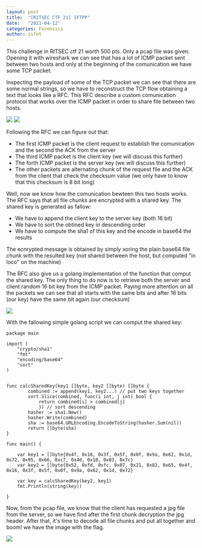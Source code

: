 ```yaml
---
layout: post
title:  "[RITSEC CTF 21] IFTPP"
date:   "2021-04-12"
categories: Forensics
author: isfet
---
```


This challenge in RITSEC ctf 21 worth 500 pts. Only a pcap file was given.
Opening it with wireshark we can see that has a lot of ICMP packet sent between two hosts and only at the beginning of the comunication we have some TCP packet.

Inspecting the payload of some of the TCP packet we can see that there are some normal strings, so we have to reconstruct the TCP flow obtaining a text that looks like a RFC.
This RFC describe a custom comunication protocol that works over the ICMP packet in order to share file between two hosts.

<img src='/img/pacchetti.png'>
<img src='/img/rfc.png'>

Following the RFC we can figure out that:

- The first ICMP packet is the client request to establish the comunication and the second the ACK from the server
- The third ICMP packet is the client key (we will discuss this further)
- The forth ICMP packet is the server key (we will discuss this further)
- The other packets are alternating chunk of the request file and the ACK from the client that check the checksum value (we only have to know that this checksum is 8 bit long)

Well, now we know how the comunication bewteen this two hosts works. The RFC says that all file chunks are encrypted with a shared key.
The shared key is generated as fallow:
- We have to append the client key to the server key (both 16 bit)
- We have to sort the obtined key in descending order
- We have to compute the sha1 of this key and the encode in base64 the results

The ecnrypted message is obtained by simply xoring the plain base64 file chunk with the resulted key (not shared between the host, but computed "in loco" on the machine)

The RFC also give us a golang implementation of the function that comput the shared key. The only thing to do now is to retrieve both the server and client random 16 bit key from the ICMP packet.
Paying more attention on all the packets we can see that all starts with the same bits and after 16 bits (our key) have the same bit again (our checksum)

<img src='/img/chiavi.png'>

With the fallowing simple golang script we can comput the shared key:

```
package main

import (
    "crypto/sha1"
    "fmt"
    "encoding/base64"
    "sort"
)


func calcSharedKey(key1 []byte, key2 []byte) []byte {
        combined := append(key1, key2...) // put two keys together
        sort.Slice(combined, func(i int, j int) bool {
            return combined[i] > combined[j]
            }) // sort descending
        hasher := sha1.New()
        hasher.Write(combined)
        sha := base64.URLEncoding.EncodeToString(hasher.Sum(nil))
        return []byte(sha)
}

func main() {

    var key1 = []byte{0x4f, 0x16, 0x3f, 0x5f, 0x0f, 0x9a, 0x62, 0x1d, 0x72, 0x95, 0x66, 0xc7, 0x4d, 0x10, 0x03, 0x7c} 
    var key2 = []byte{0x52, 0xfd, 0xfc, 0x07, 0x21, 0x82, 0x65, 0x4f, 0x16, 0x3f, 0x5f, 0x0f, 0x9a, 0x62, 0x1d, 0x72}

    var key = calcSharedKey(key2, key1)
    fmt.Println(string(key))

}
```

Now, from the pcap file, we know that the client has requested a jpg file from the server, so we have find after the first chunk decryption the jpg header. After that, it's time to decode all file chunks and put all together and boom! we have the image with the flag.

<img src='/img/lol.jfif'>
